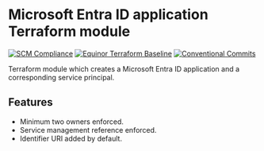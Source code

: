 # Microsoft Entra ID application Terraform module

[![SCM Compliance](https://scm-compliance-api.radix.equinor.com/repos/equinor/terraform-azuread-app/badge)](https://scm-compliance-api.radix.equinor.com/repos/equinor/terraform-azuread-app/badge)
[![Equinor Terraform Baseline](https://img.shields.io/badge/Equinor%20Terraform%20Baseline-1.0.0-blueviolet)](https://github.com/equinor/terraform-baseline)
[![Conventional Commits](https://img.shields.io/badge/Conventional%20Commits-1.0.0-yellow.svg)](https://conventionalcommits.org)

Terraform module which creates a Microsoft Entra ID application and a corresponding service principal.

## Features

- Minimum two owners enforced.
- Service management reference enforced.
- Identifier URI added by default.
